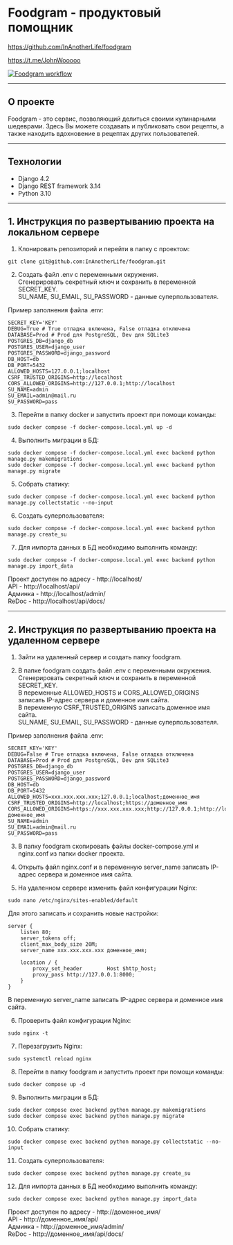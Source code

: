 # Foodgram - продуктовый помощник

https://github.com/InAnotherLife/foodgram

https://t.me/JohnWooooo

[![Foodgram workflow](https://github.com/InAnotherLife/foodgram/actions/workflows/main.yml/badge.svg)](https://github.com/InAnotherLife/foodgram/actions/workflows/main.yml)

***

## О проекте

Foodgram - это сервис, позволяющий делиться своими кулинарными шедеврами. Здесь Вы можете создавать и публиковать свои рецепты, а также находить вдохновение в рецептах других пользователей.

***

## Технологии
* Django 4.2
* Django REST framework 3.14
* Python 3.10

***

## 1. Инструкция по развертыванию проекта на локальном сервере
1. Клонировать репозиторий и перейти в папку с проектом:
```
git clone git@github.com:InAnotherLife/foodgram.git
```

2. Создать файл .env с переменными окружения.\
Сгенерировать секретный ключ и сохранить в переменной SECRET_KEY.\
SU_NAME, SU_EMAIL, SU_PASSWORD - данные суперпользователя.

Пример заполнения файла .env:
```
SECRET_KEY='KEY'
DEBUG=True # True отладка включена, False отладка отключена
DATABASE=Prod # Prod для PostgreSQL, Dev для SQLite3
POSTGRES_DB=django_db
POSTGRES_USER=django_user
POSTGRES_PASSWORD=django_password
DB_HOST=db
DB_PORT=5432
ALLOWED_HOSTS=127.0.0.1;localhost
CSRF_TRUSTED_ORIGINS=http://localhost
CORS_ALLOWED_ORIGINS=http://127.0.0.1;http://localhost
SU_NAME=admin
SU_EMAIL=admin@mail.ru
SU_PASSWORD=pass
```

3. Перейти в папку docker и запустить проект при помощи команды:
```
sudo docker compose -f docker-compose.local.yml up -d
```

4. Выполнить миграции в БД:
```
sudo docker compose -f docker-compose.local.yml exec backend python manage.py makemigrations
sudo docker compose -f docker-compose.local.yml exec backend python manage.py migrate
```

5. Собрать статику:
```
sudo docker compose -f docker-compose.local.yml exec backend python manage.py collectstatic --no-input
```

6. Создать суперпользователя:
```
sudo docker compose -f docker-compose.local.yml exec backend python manage.py create_su
```

7. Для импорта данных в БД необходимо выполнить команду:
```
sudo docker compose -f docker-compose.local.yml exec backend python manage.py import_data
```

Проект доступен по адресу - http://localhost/  
API - http://localhost/api/  
Админка - http://localhost/admin/  
ReDoc - http://localhost/api/docs/

***

## 2. Инструкция по развертыванию проекта на удаленном сервере
1. Зайти на удаленный сервер и создать папку foodgram.

2. В папке foodgram создать файл .env с переменными окружения.\
Сгенерировать секретный ключ и сохранить в переменной SECRET_KEY.\
В переменные ALLOWED_HOSTS и CORS_ALLOWED_ORIGINS записать IP-адрес сервера и доменное имя сайта.\
В переменную CSRF_TRUSTED_ORIGINS записать доменное имя сайта.\
SU_NAME, SU_EMAIL, SU_PASSWORD - данные суперпользователя.

Пример заполнения файла .env:
```
SECRET_KEY='KEY'
DEBUG=False # True отладка включена, False отладка отключена
DATABASE=Prod # Prod для PostgreSQL, Dev для SQLite3
POSTGRES_DB=django_db
POSTGRES_USER=django_user
POSTGRES_PASSWORD=django_password
DB_HOST=db
DB_PORT=5432
ALLOWED_HOSTS=xxx.xxx.xxx.xxx;127.0.0.1;localhost;доменное_имя
CSRF_TRUSTED_ORIGINS=http://localhost;https://доменное_имя
CORS_ALLOWED_ORIGINS=https://xxx.xxx.xxx.xxx;http://127.0.0.1;http://localhost;https://доменное_имя
SU_NAME=admin
SU_EMAIL=admin@mail.ru
SU_PASSWORD=pass
```

3. В папку foodgram скопировать файлы docker-compose.yml и nginx.conf из папки docker проекта.

4. Открыть файл nginx.conf и в переменную server_name записать IP-адрес сервера и доменное имя сайта.

5. На удаленном сервере изменить файл конфигурации Nginx:
```
sudo nano /etc/nginx/sites-enabled/default
```

Для этого записать и сохранить новые настройки:
```
server {
    listen 80;
    server_tokens off;
    client_max_body_size 20M;
    server_name xxx.xxx.xxx.xxx доменное_имя;

    location / {
        proxy_set_header        Host $http_host;
        proxy_pass http://127.0.0.1:8000;
    }
}
```
В переменную server_name записать IP-адрес сервера и доменное имя сайта.

6. Проверить файл конфигурации Nginx:
```
sudo nginx -t
```

7. Перезагрузить Nginx:
```
sudo systemctl reload nginx
```

8. Перейти в папку foodgram и запустить проект при помощи команды:
```
sudo docker compose up -d
```

9. Выполнить миграции в БД:
```
sudo docker compose exec backend python manage.py makemigrations
sudo docker compose exec backend python manage.py migrate
```

10. Собрать статику:
```
sudo docker compose exec backend python manage.py collectstatic --no-input
```

11. Создать суперпользователя:
```
sudo docker compose exec backend python manage.py create_su
```

12. Для импорта данных в БД необходимо выполнить команду:
```
sudo docker compose exec backend python manage.py import_data
```

Проект доступен по адресу - http://доменное_имя/  
API - http://доменное_имя/api/  
Админка - http://доменное_имя/admin/  
ReDoc - http://доменное_имя/api/docs/
